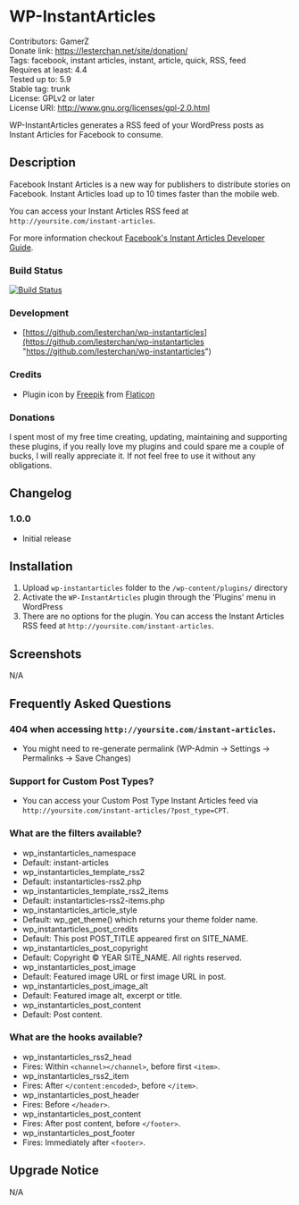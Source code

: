 # WP-InstantArticles
Contributors: GamerZ  
Donate link: https://lesterchan.net/site/donation/  
Tags: facebook, instant articles, instant, article, quick, RSS, feed  
Requires at least: 4.4  
Tested up to: 5.9  
Stable tag: trunk  
License: GPLv2 or later  
License URI: http://www.gnu.org/licenses/gpl-2.0.html  

WP-InstantArticles generates a RSS feed of your WordPress posts as Instant Articles for Facebook to consume.

## Description
Facebook Instant Articles is a new way for publishers to distribute stories on Facebook. Instant Articles load up to 10 times faster than the mobile web.

You can access your Instant Articles RSS feed at `http://yoursite.com/instant-articles`.

For more information checkout [Facebook's Instant Articles Developer Guide](https://developers.facebook.com/docs/instant-articles).

### Build Status
[![Build Status](https://travis-ci.org/lesterchan/wp-instantarticles.svg?branch=master)](https://travis-ci.org/lesterchan/wp-instantarticles)

### Development
* [https://github.com/lesterchan/wp-instantarticles](https://github.com/lesterchan/wp-instantarticles "https://github.com/lesterchan/wp-instantarticles")

### Credits
* Plugin icon by [Freepik](http://www.freepik.com) from [Flaticon](http://www.flaticon.com)

### Donations
I spent most of my free time creating, updating, maintaining and supporting these plugins, if you really love my plugins and could spare me a couple of bucks, I will really appreciate it. If not feel free to use it without any obligations.

## Changelog
### 1.0.0
* Initial release

## Installation
1. Upload `wp-instantarticles` folder to the `/wp-content/plugins/` directory
2. Activate the `WP-InstantArticles` plugin through the 'Plugins' menu in WordPress
3. There are no options for the plugin. You can access the Instant Articles RSS feed at `http://yoursite.com/instant-articles`.

## Screenshots
N/A

## Frequently Asked Questions
### 404 when accessing `http://yoursite.com/instant-articles`.
* You might need to re-generate permalink (WP-Admin -> Settings -> Permalinks -> Save Changes)

### Support for Custom Post Types?
* You can access your Custom Post Type Instant Articles feed via `http://yoursite.com/instant-articles/?post_type=CPT`.

### What are the filters available?
* wp_instantarticles_namespace
 * Default: instant-articles
* wp_instantarticles_template_rss2
 * Default: instantarticles-rss2.php
* wp_instantarticles_template_rss2_items
 * Default: instantarticles-rss2-items.php
* wp_instantarticles_article_style
 * Default: wp_get_theme() which returns your theme folder name.
* wp_instantarticles_post_credits
 * Default: This post POST_TITLE appeared first on SITE_NAME.
* wp_instantarticles_post_copyright
 * Default: Copyright &copy; YEAR SITE_NAME. All rights reserved.
* wp_instantarticles_post_image
 * Default: Featured image URL or first image URL in post.
* wp_instantarticles_post_image_alt
 * Default: Featured image alt, excerpt or  title.
* wp_instantarticles_post_content
 * Default: Post content.

### What are the hooks available?
* wp_instantarticles_rss2_head
 * Fires: Within `<channel></channel>`, before first `<item>`.
* wp_instantarticles_rss2_item
 * Fires: After `</content:encoded>`, before `</item>`.
* wp_instantarticles_post_header
 * Fires: Before `</header>`.
* wp_instantarticles_post_content
 * Fires: After post content, before `</footer>`.
* wp_instantarticles_post_footer
 * Fires: Immediately after `<footer>`.

## Upgrade Notice
N/A
